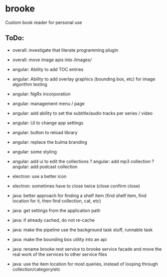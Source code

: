 # brooke
Custom book reader for personal use


ToDo:
----------------
- overall: investigate that literate programming plugin
- overall: move image apis into /images/

- angular: Ability to add TOC entries
- angular: Ability to add overlay graphics (bounding box, etc) for image algorithm testing
- angular: NgRx incorporation
- angular: management menu / page
- angular: add ability to set the subtitle/audio tracks per series / video
- angular: UI to change app settings
- angular: button to reload library
- angular: replace the bulma branding
- angular: some styling
- angular: add ui to edit the collections
? angular: add mp3 collection
? angular: add podcast collection

- electron: use a better icon
- electron: sometimes have to close twice (close confirm close)

- java: better approach for finding a shelf item (find shelf item, find location for it, then find collection, cat, etc)
- java: get settings from the application path
- java: if already cached, do not re-cache
- java: make the pipeline use the background task stuff, runnable task
- java: make the bounding box utility into an api
- java: rename brooke rest service to brooke service facade and move the real work of the services to other service files
- java: use the item location for most queries, instead of looping through collection/category/etc